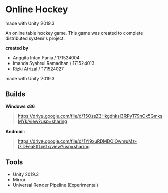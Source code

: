 # Online Hockey
made with Unity 2019.3

An online table hockey game.
This game was created to complete distributed system's project.

**created by**
- Anggita Intan Fania / 171524004
- Imanda Syahrul Ramadhan / 171524013
- Rizki Afrizal / 171524027

made with Unity 2019.3

## Builds

**Windows x86** 
> https://drive.google.com/file/d/15OzsZ3HkgdhksI3RPyT79nOx5GmksMYk/view?usp=sharing

**Android** : 
>https://drive.google.com/file/d/1Yj9xuRDMDOlOwmuMz-l7iDFeaFtfLnGx/view?usp=sharing

## Tools

- Unity 2019.3
- Mirror
- Universal Render Pipeline (Experimental)
